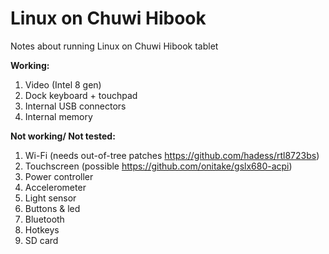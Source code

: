 # Linux on Chuwi Hibook
Notes about running Linux on Chuwi Hibook tablet

**Working:**

1. Video (Intel 8 gen)
2. Dock keyboard + touchpad
3. Internal USB connectors
4. Internal memory

**Not working/ Not tested:**

1. Wi-Fi (needs out-of-tree patches https://github.com/hadess/rtl8723bs)
2. Touchscreen (possible https://github.com/onitake/gslx680-acpi)
3. Power controller
4. Accelerometer
5. Light sensor
6. Buttons & led
7. Bluetooth
8. Hotkeys
9. SD card

